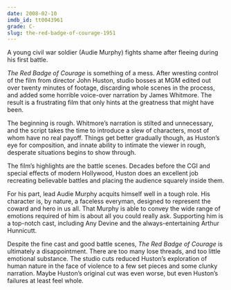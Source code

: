 ```yaml
---
date: 2008-02-10
imdb_id: tt0043961
grade: C-
slug: the-red-badge-of-courage-1951
---
```


A young civil war soldier (Audie Murphy) fights shame after fleeing during his first battle.

_The Red Badge of Courage_ is something of a mess. After wresting control of the film from director John Huston, studio bosses at MGM edited out over twenty minutes of footage, discarding whole scenes in the process, and added some horrible voice-over narration by James Whitmore. The result is a frustrating film that only hints at the greatness that might have been.

The beginning is rough. Whitmore’s narration is stilted and unnecessary, and the script takes the time to introduce a slew of characters, most of whom have no real payoff. Things get better gradually though, as Huston’s eye for composition, and innate ability to intimate the viewer in rough, desperate situations begins to show through.

The film’s highlights are the battle scenes. Decades before the CGI and special effects of modern Hollywood, Huston does an excellent job recreating believable battles and placing the audience squarely inside them.

For his part, lead Audie Murphy acquits himself well in a tough role. His character is, by nature, a faceless everyman, designed to represent the coward and hero in us all. That Murphy is able to convey the wide range of emotions required of him is about all you could really ask. Supporting him is a top-notch cast, including Any Devine and the always-entertaining Arthur Hunnicutt.

Despite the fine cast and good battle scenes, _The Red Badge of Courage_ is ultimately a disappointment. There are too many lose threads, and too little emotional substance. The studio cuts reduced Huston’s exploration of human nature in the face of violence to a few set pieces and some clunky narration. Maybe Huston’s original cut was even worse, but even Huston’s failures at least feel whole.
